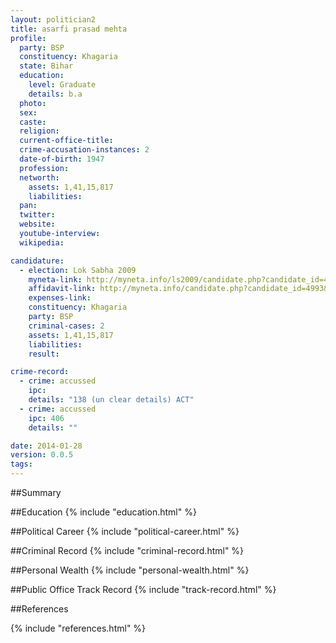 ```yaml
---
layout: politician2
title: asarfi prasad mehta
profile: 
  party: BSP
  constituency: Khagaria
  state: Bihar
  education: 
    level: Graduate
    details: b.a
  photo: 
  sex: 
  caste: 
  religion: 
  current-office-title: 
  crime-accusation-instances: 2
  date-of-birth: 1947
  profession: 
  networth: 
    assets: 1,41,15,817
    liabilities: 
  pan: 
  twitter: 
  website: 
  youtube-interview: 
  wikipedia: 

candidature: 
  - election: Lok Sabha 2009
    myneta-link: http://myneta.info/ls2009/candidate.php?candidate_id=4993
    affidavit-link: http://myneta.info/candidate.php?candidate_id=4993&scan=original
    expenses-link: 
    constituency: Khagaria 
    party: BSP
    criminal-cases: 2
    assets: 1,41,15,817
    liabilities: 
    result:  

crime-record: 
  - crime: accussed
    ipc: 
    details: "138 (un clear details) ACT" 
  - crime: accussed
    ipc: 406
    details: "" 

date: 2014-01-28
version: 0.0.5
tags: 
---
```

##Summary


##Education
{% include "education.html" %}


##Political Career
{% include "political-career.html" %}


##Criminal Record
{% include "criminal-record.html" %}


##Personal Wealth
{% include "personal-wealth.html" %}


##Public Office Track Record
{% include "track-record.html" %}


##References


{% include "references.html" %}